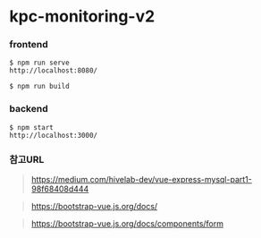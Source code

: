 # kpc-monitoring-v2

### frontend

```
$ npm run serve
http://localhost:8080/

$ npm run build

```

### backend

```
$ npm start
http://localhost:3000/
```

### 참고URL

> https://medium.com/hivelab-dev/vue-express-mysql-part1-98f68408d444

> https://bootstrap-vue.js.org/docs/

> https://bootstrap-vue.js.org/docs/components/form

